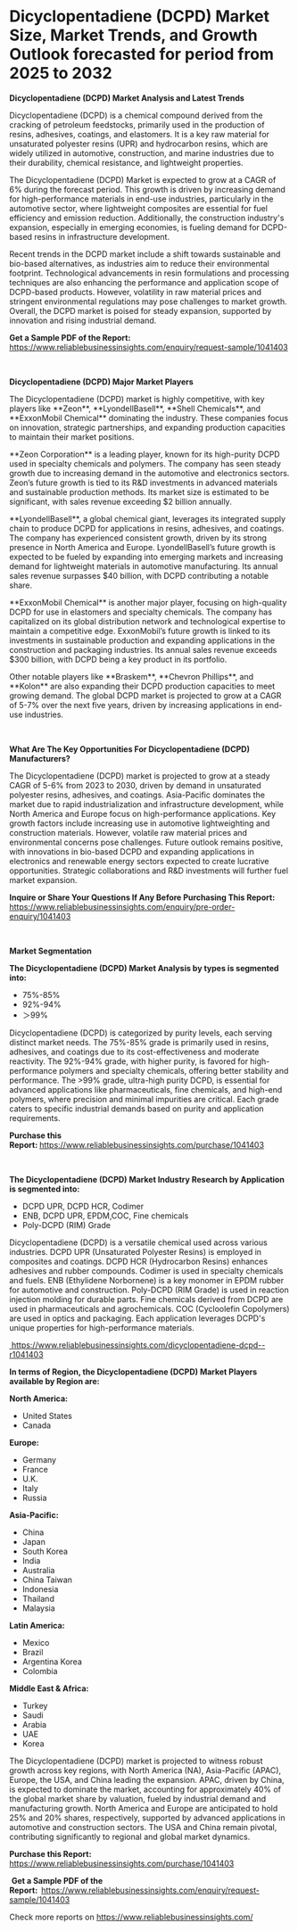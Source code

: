 <p><h1>Dicyclopentadiene (DCPD) Market Size, Market Trends, and Growth Outlook forecasted for period from 2025 to 2032</h1></p><p><strong>Dicyclopentadiene (DCPD) Market Analysis and Latest Trends</strong></p>
<p><p>Dicyclopentadiene (DCPD) is a chemical compound derived from the cracking of petroleum feedstocks, primarily used in the production of resins, adhesives, coatings, and elastomers. It is a key raw material for unsaturated polyester resins (UPR) and hydrocarbon resins, which are widely utilized in automotive, construction, and marine industries due to their durability, chemical resistance, and lightweight properties.</p><p>The Dicyclopentadiene (DCPD) Market is expected to grow at a CAGR of 6% during the forecast period. This growth is driven by increasing demand for high-performance materials in end-use industries, particularly in the automotive sector, where lightweight composites are essential for fuel efficiency and emission reduction. Additionally, the construction industry's expansion, especially in emerging economies, is fueling demand for DCPD-based resins in infrastructure development.</p><p>Recent trends in the DCPD market include a shift towards sustainable and bio-based alternatives, as industries aim to reduce their environmental footprint. Technological advancements in resin formulations and processing techniques are also enhancing the performance and application scope of DCPD-based products. However, volatility in raw material prices and stringent environmental regulations may pose challenges to market growth. Overall, the DCPD market is poised for steady expansion, supported by innovation and rising industrial demand.</p></p>
<p><strong>Get a Sample PDF of the Report:&nbsp;</strong> <a href="https://www.reliablebusinessinsights.com/enquiry/request-sample/1041403?utm_campaign=2179&utm_medium=2&utm_source=Github&utm_content=ia&utm_term=26012025&utm_id=dicyclopentadiene-dcpd">https://www.reliablebusinessinsights.com/enquiry/request-sample/1041403</a></p>
<p>&nbsp;</p>
<p><strong>Dicyclopentadiene (DCPD) Major Market Players</strong></p>
<p><p>The Dicyclopentadiene (DCPD) market is highly competitive, with key players like **Zeon**, **LyondellBasell**, **Shell Chemicals**, and **ExxonMobil Chemical** dominating the industry. These companies focus on innovation, strategic partnerships, and expanding production capacities to maintain their market positions.</p><p>**Zeon Corporation** is a leading player, known for its high-purity DCPD used in specialty chemicals and polymers. The company has seen steady growth due to increasing demand in the automotive and electronics sectors. Zeon’s future growth is tied to its R&D investments in advanced materials and sustainable production methods. Its market size is estimated to be significant, with sales revenue exceeding $2 billion annually.</p><p>**LyondellBasell**, a global chemical giant, leverages its integrated supply chain to produce DCPD for applications in resins, adhesives, and coatings. The company has experienced consistent growth, driven by its strong presence in North America and Europe. LyondellBasell’s future growth is expected to be fueled by expanding into emerging markets and increasing demand for lightweight materials in automotive manufacturing. Its annual sales revenue surpasses $40 billion, with DCPD contributing a notable share.</p><p>**ExxonMobil Chemical** is another major player, focusing on high-quality DCPD for use in elastomers and specialty chemicals. The company has capitalized on its global distribution network and technological expertise to maintain a competitive edge. ExxonMobil’s future growth is linked to its investments in sustainable production and expanding applications in the construction and packaging industries. Its annual sales revenue exceeds $300 billion, with DCPD being a key product in its portfolio.</p><p>Other notable players like **Braskem**, **Chevron Phillips**, and **Kolon** are also expanding their DCPD production capacities to meet growing demand. The global DCPD market is projected to grow at a CAGR of 5-7% over the next five years, driven by increasing applications in end-use industries.</p></p>
<p>&nbsp;</p>
<p><strong>What Are The Key Opportunities For Dicyclopentadiene (DCPD) Manufacturers?</strong></p>
<p><p>The Dicyclopentadiene (DCPD) market is projected to grow at a steady CAGR of 5-6% from 2023 to 2030, driven by demand in unsaturated polyester resins, adhesives, and coatings. Asia-Pacific dominates the market due to rapid industrialization and infrastructure development, while North America and Europe focus on high-performance applications. Key growth factors include increasing use in automotive lightweighting and construction materials. However, volatile raw material prices and environmental concerns pose challenges. Future outlook remains positive, with innovations in bio-based DCPD and expanding applications in electronics and renewable energy sectors expected to create lucrative opportunities. Strategic collaborations and R&D investments will further fuel market expansion.</p></p>
<p><strong>Inquire or Share Your Questions If Any Before Purchasing This Report:</strong> <a href="https://www.reliablebusinessinsights.com/enquiry/pre-order-enquiry/1041403?utm_campaign=2179&utm_medium=2&utm_source=Github&utm_content=ia&utm_term=26012025&utm_id=dicyclopentadiene-dcpd">https://www.reliablebusinessinsights.com/enquiry/pre-order-enquiry/1041403</a></p>
<p>&nbsp;</p>
<p><strong>Market Segmentation</strong></p>
<p><strong>The Dicyclopentadiene (DCPD) Market Analysis by types is segmented into:</strong></p>
<p><ul><li>75%-85%</li><li>92%-94%</li><li>＞99%</li></ul></p>
<p><p>Dicyclopentadiene (DCPD) is categorized by purity levels, each serving distinct market needs. The 75%-85% grade is primarily used in resins, adhesives, and coatings due to its cost-effectiveness and moderate reactivity. The 92%-94% grade, with higher purity, is favored for high-performance polymers and specialty chemicals, offering better stability and performance. The >99% grade, ultra-high purity DCPD, is essential for advanced applications like pharmaceuticals, fine chemicals, and high-end polymers, where precision and minimal impurities are critical. Each grade caters to specific industrial demands based on purity and application requirements.</p></p>
<p><strong>Purchase this Report:&nbsp;</strong><a href="https://www.reliablebusinessinsights.com/purchase/1041403?utm_campaign=2179&utm_medium=2&utm_source=Github&utm_content=ia&utm_term=26012025&utm_id=dicyclopentadiene-dcpd">https://www.reliablebusinessinsights.com/purchase/1041403</a></p>
<p>&nbsp;</p>
<p><strong>The Dicyclopentadiene (DCPD) Market Industry Research by Application is segmented into:</strong></p>
<p><ul><li>DCPD UPR, DCPD HCR, Codimer</li><li>ENB, DCPD UPR, EPDM,COC, Fine chemicals</li><li>Poly-DCPD (RIM) Grade</li></ul></p>
<p><p>Dicyclopentadiene (DCPD) is a versatile chemical used across various industries. DCPD UPR (Unsaturated Polyester Resins) is employed in composites and coatings. DCPD HCR (Hydrocarbon Resins) enhances adhesives and rubber compounds. Codimer is used in specialty chemicals and fuels. ENB (Ethylidene Norbornene) is a key monomer in EPDM rubber for automotive and construction. Poly-DCPD (RIM Grade) is used in reaction injection molding for durable parts. Fine chemicals derived from DCPD are used in pharmaceuticals and agrochemicals. COC (Cycloolefin Copolymers) are used in optics and packaging. Each application leverages DCPD's unique properties for high-performance materials.</p></p>
<p><a href="https://www.reliablebusinessinsights.com/dicyclopentadiene-dcpd--r1041403?utm_campaign=2179&utm_medium=2&utm_source=Github&utm_content=ia&utm_term=26012025&utm_id=dicyclopentadiene-dcpd">&nbsp;https://www.reliablebusinessinsights.com/dicyclopentadiene-dcpd--r1041403</a></p>
<p><strong>In terms of Region, the Dicyclopentadiene (DCPD) Market Players available by Region are:</strong></p>
<p>
    <p> <strong> North America: </strong>
        <ul>
            <li>United States</li>
            <li>Canada</li>
        </ul>
        </p> 
    <p> <strong> Europe: </strong>
        <ul>
            <li>Germany</li>
            <li>France</li>
            <li>U.K.</li>
            <li>Italy</li>
            <li>Russia</li>
        </ul>
        </p> 
    <p> <strong> Asia-Pacific: </strong>
        <ul>
            <li>China</li>
            <li>Japan</li>
            <li>South Korea</li>
            <li>India</li>
            <li>Australia</li>
            <li>China Taiwan</li>
            <li>Indonesia</li>
            <li>Thailand</li>
            <li>Malaysia</li>
        </ul>
        </p> 
    <p> <strong> Latin America: </strong>
        <ul>
            <li>Mexico</li>
            <li>Brazil</li>
            <li>Argentina Korea</li>
            <li>Colombia</li>
        </ul>
        </p> 
    <p> <strong> Middle East & Africa: </strong>
        <ul>
            <li>Turkey</li>
            <li>Saudi</li>
            <li>Arabia</li>
            <li>UAE</li>
            <li>Korea</li>
        </ul>
    </p>
    </p>
<p><p>The Dicyclopentadiene (DCPD) market is projected to witness robust growth across key regions, with North America (NA), Asia-Pacific (APAC), Europe, the USA, and China leading the expansion. APAC, driven by China, is expected to dominate the market, accounting for approximately 40% of the global market share by valuation, fueled by industrial demand and manufacturing growth. North America and Europe are anticipated to hold 25% and 20% shares, respectively, supported by advanced applications in automotive and construction sectors. The USA and China remain pivotal, contributing significantly to regional and global market dynamics.</p></p>
<p><strong>Purchase this Report: </strong><a href="https://www.reliablebusinessinsights.com/purchase/1041403?utm_campaign=2179&utm_medium=2&utm_source=Github&utm_content=ia&utm_term=26012025&utm_id=dicyclopentadiene-dcpd">https://www.reliablebusinessinsights.com/purchase/1041403</a></p>
<p>&nbsp;<strong>Get a Sample PDF of the Report:&nbsp;&nbsp;</strong><a href="https://www.reliablebusinessinsights.com/enquiry/request-sample/1041403?utm_campaign=2179&utm_medium=2&utm_source=Github&utm_content=ia&utm_term=26012025&utm_id=dicyclopentadiene-dcpd">https://www.reliablebusinessinsights.com/enquiry/request-sample/1041403</a></p>
<p><strong></strong></p>
<p>Check more reports on <a href="https://www.reliablebusinessinsights.com/?utm_campaign=2179&utm_medium=2&utm_source=Github&utm_content=ia&utm_term=26012025&utm_id=dicyclopentadiene-dcpd">https://www.reliablebusinessinsights.com/</a></p>